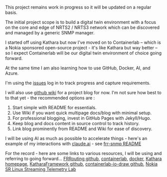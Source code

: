 This project remains work in progress so it will be updated on a regular basis.

The initial project scope is to build a digital twin environment with a focus on the core and edge of NRTS2 / NRTS3 network which can be discovered and managed by a generic SNMP manager.

I started off using Kathara but now I’ve moved on to Containerlab – which is a Nokia sponsored open-source project - it's like Kathara but way better – so I expect Containerlab will be our digital twin environment of choice going forward.

At the same time I am also learning how to use GitHub, Docker, AI, and Azure.

I'm using the [issues](https://github.com/mmorrow24work/digital-twin-containerlab/issues) log in to track progress and capture requirements.

I will also use [github wiki](https://github.com/mmorrow24work/digital-twin-containerlab/wiki) for a project blog for now. I'm not sure how best to to that yet - the recommended options are :

1. Start simple with README for essentials.
1. Use Wiki if you want quick multipage docs/blog with minimal setup.
1. For professional blogging, invest in GitHub Pages with Jekyll/Hugo.
1. Keep blog and docs content in source control to track history.
1. Link blog prominently from README and Wiki for ease of discovery.

I will be using AI as much as possible to accelerate things - here's an example of my interactions with [claude.ai](https://claude.ai/) - see [frr-snmp README](https://github.com/mmorrow24work/digital-twin-containerlab/blob/main/docker_custom_image/frr-snmp/readme.md)

For the record - here are some links to various resources, I will be using and referring to going forward... [FRRouting github](https://github.com/FRRouting), [containerlab](https://containerlab.dev), [docker](https://docs.docker.com/), [Kathara homepage](https://www.kathara.org/), [KatharaFramework github](https://github.com/KatharaFramework), [containerlab-io-draw github](https://github.com/srl-labs/clab-io-draw), [Nokia SR Linux Streaming Telemetry Lab](https://github.com/srl-labs/srl-telemetry-lab)
